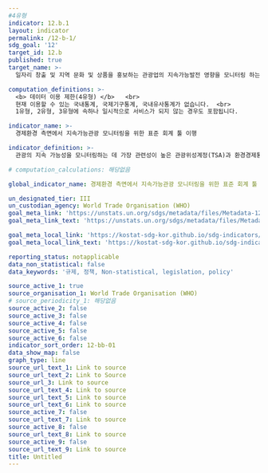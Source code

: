 ```yaml
---
#4유형
indicator: 12.b.1
layout: indicator
permalink: /12-b-1/
sdg_goal: '12'
target_id: 12.b
published: true
target_name: >-
  일자리 창출 및 지역 문화 및 상품을 홍보하는 관광업의 지속가능발전 영향을 모니터링 하는 도구 개발 및 이행

computation_definitions: >-
  <b> 데이터 이용 제한(4유형) </b>   <br>
  현재 이용할 수 있는 국내통계, 국제기구통계, 국내유사통계가 없습니다.  <br> 
  1유형, 2유형, 3유형에 속하나 일시적으로 서비스가 되지 않는 경우도 포함됩니다.

indicator_name: >-
  경제환경 측면에서 지속가능관광 모니터링을 위한 표준 회계 툴 이행

indicator_definition: >-
  관광의 지속 가능성을 모니터링하는 데 가장 관련성이 높은 관광위성계정(TSA)과 환경경제통합계정(SEEA)가 각 국에서 얼마나 구현되어 있는지를 측정함

# computation_calculations: 해당없음

global_indicator_name: 경제환경 측면에서 지속가능관광 모니터링을 위한 표준 회계 툴 이행

un_designated_tier: III
un_custodian_agency: World Trade Organisation (WHO)
goal_meta_link: 'https://unstats.un.org/sdgs/metadata/files/Metadata-12-0b-01.pdf'
goal_meta_link_text: 'https://unstats.un.org/sdgs/metadata/files/Metadata-12-0b-01.pdf'

goal_meta_local_link: 'https://kostat-sdg-kor.github.io/sdg-indicators/public/data/Metadata-12-0b-01_KOR.pdf'
goal_meta_local_link_text: 'https://kostat-sdg-kor.github.io/sdg-indicators/public/data/Metadata-12-0b-01_KOR.pdf'

reporting_status: notapplicable
data_non_statistical: false
data_keywords: '규제, 정책, Non-statistical, legislation, policy'

source_active_1: true
source_organisation_1: World Trade Organisation (WHO)
# source_periodicity_1: 해당없음
source_active_2: false
source_active_3: false
source_active_4: false
source_active_5: false
source_active_6: false
indicator_sort_order: 12-bb-01
data_show_map: false
graph_type: line
source_url_text_1: Link to source
source_url_text_2: Link to Source
source_url_3: Link to source
source_url_text_4: Link to source
source_url_text_5: Link to source
source_url_text_6: Link to source
source_active_7: false
source_url_text_7: Link to source
source_active_8: false
source_url_text_8: Link to source
source_active_9: false
source_url_text_9: Link to source
title: Untitled
---
```

